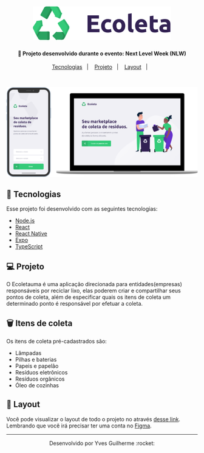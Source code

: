 <h1 align="center">
    <img alt="ecoleta" title="#ecoleta" src="frontend-ecoleta/src/assets/logo.svg"  />
</h1>

<h4 align="center">
  🚀 Projeto desenvolvido durante o evento: Next Level Week (NLW)
</h4>

<p align="center">
  <a href="#rocket-tecnologias">Tecnologias</a>&nbsp;&nbsp;&nbsp;|&nbsp;&nbsp;&nbsp;
  <a href="#-projeto">Projeto</a>&nbsp;&nbsp;&nbsp;|&nbsp;&nbsp;&nbsp;
  <a href="#-layout">Layout</a>&nbsp;&nbsp;&nbsp;|&nbsp;&nbsp;&nbsp;
</p>

<br>

<p align="center">
   <img alt="ecoleta-web" title="#ecoletaWeb" src="frontend-ecoleta/git-files/ecoleta-web.png"  />
</p>

## :rocket: Tecnologias

Esse projeto foi desenvolvido com as seguintes tecnologias:

- [Node.js](https://nodejs.org/en/)
- [React](https://reactjs.org)
- [React Native](https://facebook.github.io/react-native/)
- [Expo](https://expo.io/)
- [TypeScript](https://www.typescriptlang.org/)

## 💻 Projeto

O Ecoletauma é uma aplicação direcionada para entidades(empresas) responsáveis por reciclar lixo, elas poderem criar e compartilhar seus pontos de coleta, além de especificar quais os itens de coleta um determinado ponto é responsável por efetuar a coleta.

## :wastebasket: Itens de coleta

Os itens de coleta pré-cadastrados são:

- Lâmpadas
- Pilhas e baterias
- Papeis e papelão
- Resíduos eletrônicos
- Resíduos orgânicos
- Óleo de cozinhas

## 🔖 Layout

Você pode visualizar o layout de todo o projeto no através [desse link](https://www.figma.com/file/urLinMAgmq75DuIiVRX6Sh/Ecoleta-(Booster)?node-id=30%3A0). Lembrando que você irá precisar ter uma conta no [Figma](http://figma.com/).

---

<p align="center">Desenvolvido por Yves Guilherme :rocket:</p>